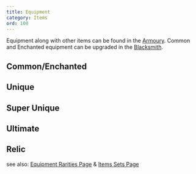 ```yaml
---
title: Equipment
category: Items
ord: 100
---
```


Equipment along with other items can be found in the [Armoury](./hideout#armoury). 
Common and Enchanted equipment can be upgraded in the [Blacksmith](./hideout#blacksmith).
<section id="commonenchanted">

## Common/Enchanted
</section>
<section id="unique">

## Unique
</section>
<section id="super-unique">

## Super Unique
</section>
<section id="ultimate">

## Ultimate
</section>
<section id="relic">

## Relic
</section>

see also: [Equipment Rarities Page](./equipment_rarities) & [Items Sets Page](./item_sets)
